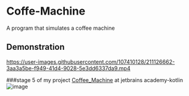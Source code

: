 # Coffe-Machine
A program that simulates a coffee machine
## Demonstration
https://user-images.githubusercontent.com/107410128/211126662-3aa3a5be-f949-41d4-9028-5e3dd6337da9.mp4


###stage 5 of my project [Coffee_Machine](https://hyperskill.org/projects/67/stages/364/implement) at jetbrains academy-kotlin
![image](https://user-images.githubusercontent.com/107410128/210911230-a458abe8-d121-48f4-933e-0416f1e8e0a9.png)

